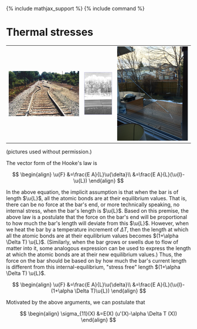 {% include mathjax_support %}
{% include command %}

# Thermal stresses

|   |   |   |
|---|---|---|
|  ![](./Images/2021-09-27-22-47-17.png)  |  ![](./Images/2021-09-27-23-08-22.png) | ![](./Images/2021-09-27-23-19-48.png)|
(pictures used without permission.)







<!-- |   |   | |
|---|---|---|
|![](./Images/2021-09-27-23-06-12.png)   |  ![](./Images/2021-09-27-23-05-06.png) | ![](./Images/2021-09-27-23-05-41.png) | -->



The vector form of the Hooke's law is

$$
\begin{align}
\u{F}
&=\frac{E A}{L}\u{\delta}\\
&=\frac{E A}{L}(\u{l}-\u{L})
\end{align}
$$

In the above equation, the implicit assumption is that when the  bar is of length $\u{L}$, all the atomic bonds are at their equilibrium values. That is, there can be no force at the bar's end, or more technically speaking, no internal stress, when the bar's length is $\u{L}$. Based on this premise,  the above law is a postulate that the force on the bar's end will be proportional to how much the bar's length will deviate from this $\u{L}$. However, when we heat the bar by a temperature increment of $\Delta T$,  then the length at which  all the atomic bonds are at their equilibrium values becomes $(1+\alpha \Delta T) \u{L}$. (Similarly, when the bar grows or swells due to flow of matter into it, some analogous expression can be used to express the length at which the atomic bonds are at their new equilibrium values.) Thus, the force on the bar should be based on by how much the bar's current length is different from this internal-equilibrium, "stress free" length $(1+\alpha \Delta T) \u{L}$.



$$
\begin{align}
\u{F}
&=\frac{E A}{L}\u{\delta}\\
&=\frac{E A}{L}(\u{l}-(1+\alpha \Delta T)\u{L})
\end{align}
$$


Motivated by the above arguments, we can postulate that 

$$
\begin{align}
\sigma_{11}(X)
&=E(X) (u'(X)-\alpha \Delta T (X))
\end{align}
$$

